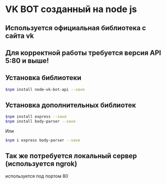 # VK BOT созданный на node js

## Используется официальная библиотека с сайта vk

## Для корректной работы требуется версия API 5:80 и выше!

## Установка библиотеки

```sh
$npm install node-vk-bot-api --save
```

## Установка дополнительных библиотек

```sh
$npm install express --save
$npm install body-parser --save
```
Или

```sh
$npm i express body-parser --save
```

## Так же потребуется локальный сервер (используется ngrok)

используется под портом 80
